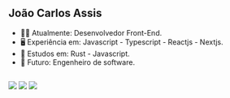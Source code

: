 ## João Carlos Assis

- 👨‍💻 Atualmente: Desenvolvedor Front-End.
- 🖥️ Experiência em: Javascript - Typescript - Reactjs - Nextjs.
- 👀 Estudos em: Rust - Javascript.
- 🌱 Futuro: Engenheiro de software.
##

<div>
  <a href="https://www.instagram.com/j.carlos.ro/" target="_blank"><img src="https://img.shields.io/badge/-Instagram-%23E4405F?style=for-the-badge&logo=instagram&logoColor=white" target="_blank"></a>
  <a href = "mailto:carlos.rocha.assis@gmail.com"><img src="https://img.shields.io/badge/-Gmail-%23333?style=for-the-badge&logo=gmail&logoColor=white" target="_blank"></a>
  <a href="https://www.linkedin.com/in/jo%C3%A3o-carlos-assis/" target="_blank"><img src="https://img.shields.io/badge/-LinkedIn-%230077B5?style=for-the-badge&logo=linkedin&logoColor=white" target="_blank"></a> 
</div>




